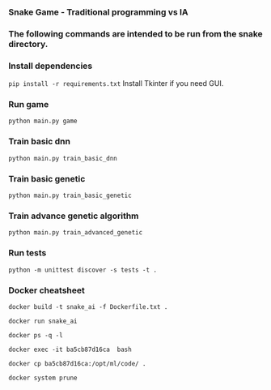 ### Snake Game - Traditional programming vs IA

### The following commands are intended to be run from the snake directory.

### Install dependencies
``` pip install -r requirements.txt ```
Install Tkinter if you need GUI.

### Run game
````python main.py game````

### Train basic dnn
````python main.py train_basic_dnn````

### Train basic genetic
````python main.py train_basic_genetic````

### Train advance genetic algorithm
````python main.py train_advanced_genetic````

### Run tests
````python -m unittest discover -s tests -t . ````

### Docker cheatsheet
```
docker build -t snake_ai -f Dockerfile.txt .
```

```
docker run snake_ai
```
```
docker ps -q -l
```
```
docker exec -it ba5cb87d16ca  bash
```
```
docker cp ba5cb87d16ca:/opt/ml/code/ .
```
```
docker system prune
```